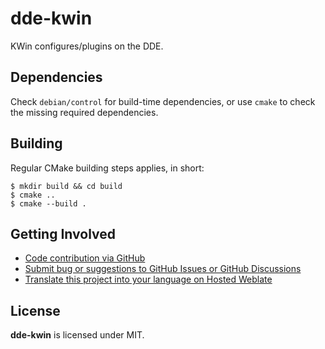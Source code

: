 # dde-kwin

KWin configures/plugins on the DDE.

## Dependencies

Check `debian/control` for build-time dependencies, or use `cmake` to check the missing required dependencies.

## Building

Regular CMake building steps applies, in short:

```shell
$ mkdir build && cd build
$ cmake ..
$ cmake --build .
```

## Getting Involved

- [Code contribution via GitHub](https://github.com/linuxdeepin/dde-launchpad/)
- [Submit bug or suggestions to GitHub Issues or GitHub Discussions](https://github.com/linuxdeepin/developer-center/issues/new/choose)
- [Translate this project into your language on Hosted Weblate](https://hosted.weblate.org/projects/deepin/dde-launchpad/)

## License

**dde-kwin** is licensed under MIT.
